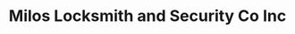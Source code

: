 ---
title: "Milos Locksmith and Security Co Inc"
url: /puyallup/milos-locksmith-and-security-co-inc/
shop: locksmith
---